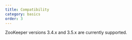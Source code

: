 ```yaml
---
title: Compatibility
category: basics
order: 3
---
```


ZooKeeper versions 3.4.x and 3.5.x are currently supported.
